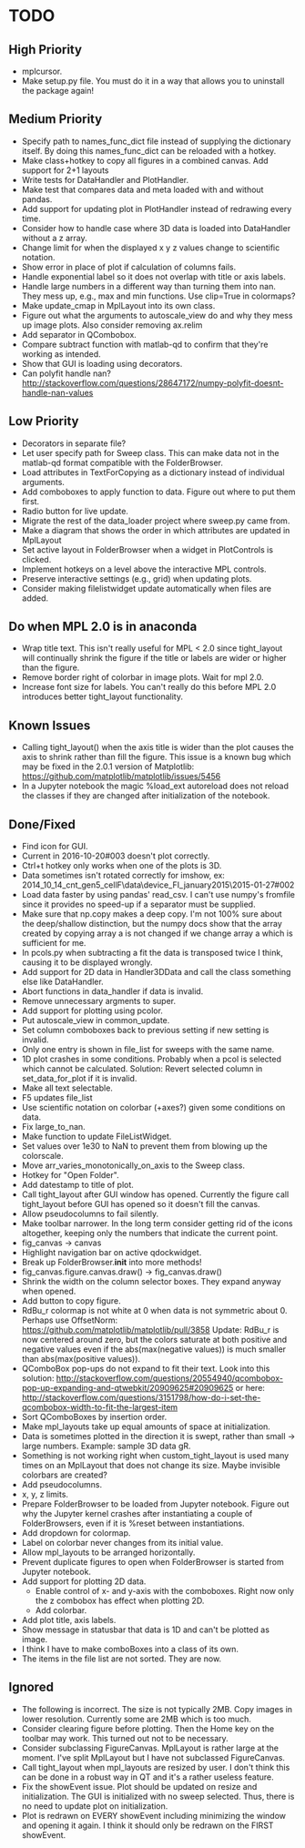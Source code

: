 TODO
====
High Priority
-------------
* mplcursor.
* Make setup.py file. You must do it in a way that allows you to uninstall the
  package again!


Medium Priority
---------------
* Specify path to names_func_dict file instead of supplying the dictionary
  itself. By doing this names_func_dict can be reloaded with a hotkey.
* Make class+hotkey to copy all figures in a combined canvas.
  Add support for 2+1 layouts
* Write tests for DataHandler and PlotHandler.
* Make test that compares data and meta loaded with and without pandas.
* Add support for updating plot in PlotHandler instead of redrawing every time.
* Consider how to handle case where 3D data is loaded into DataHandler without
  a z array.
* Change limit for when the displayed x y z values change to scientific
  notation.
* Show error in place of plot if calculation of columns fails.
* Handle exponential label so it does not overlap with title or axis labels.
* Handle large numbers in a different way than turning them into nan. They mess
  up, e.g., max and min functions. Use clip=True in colormaps?
* Make update_cmap in MplLayout into its own class.
* Figure out what the arguments to autoscale_view do and why they mess up
  image plots. Also consider removing ax.relim
* Add separator in QCombobox.
* Compare subtract function with matlab-qd to confirm that they're working as
  intended.
* Show that GUI is loading using decorators.
* Can polyfit handle nan? http://stackoverflow.com/questions/28647172/numpy-polyfit-doesnt-handle-nan-values


Low Priority
------------
* Decorators in separate file?
* Let user specify path for Sweep class. This can make data not in the
  matlab-qd format compatible with the FolderBrowser.
* Load attributes in TextForCopying as a dictionary instead of individual
  arguments.
* Add comboboxes to apply function to data. Figure out where to put them first.
* Radio button for live update.
* Migrate the rest of the data_loader project where sweep.py came from.
* Make a diagram that shows the order in which attributes are updated in
  MplLayout
* Set active layout in FolderBrowser when a widget in PlotControls is clicked.
* Implement hotkeys on a level above the interactive MPL controls.
* Preserve interactive settings (e.g., grid) when updating plots.
* Consider making filelistwidget update automatically when files are added.


Do when MPL 2.0 is in anaconda
------------------------------
* Wrap title text. This isn't really useful for MPL < 2.0 since tight_layout
  will continually shrink the figure if the title or labels are wider or higher
  than the figure.
* Remove border right of colorbar in image plots. Wait for mpl 2.0.
* Increase font size for labels. You can't really do this before MPL 2.0
  introduces better tight_layout functionality.


Known Issues
------------
* Calling tight_layout() when the axis title is wider than the plot causes the
  axis to shrink rather than fill the figure. This issue is a known bug which
  may be fixed in the 2.0.1 version of Matplotlib:
  https://github.com/matplotlib/matplotlib/issues/5456
* In a Jupyter notebook the magic %load_ext autoreload does not reload the
  classes if they are changed after initialization of the notebook.


Done/Fixed
----------
* Find icon for GUI.
* Current in 2016-10-20#003 doesn't plot correctly.
* Ctrl+t hotkey only works when one of the plots is 3D.
* Data sometimes isn't rotated correctly for imshow, ex:
  2014_10_14_cnt_gen5_cellF\data\device_FI_january2015\2015-01-27#002
* Load data faster by using pandas' read_csv. I can't use numpy's fromfile since
  it provides no speed-up if a separator must be supplied.
* Make sure that np.copy makes a deep copy.
  I'm not 100% sure about the deep/shallow distinction, but the numpy docs show
  that the array created by copying array a is not changed if we change array a
  which is sufficient for me.
* In pcols.py when subtracting a fit the data is transposed twice I think,
  causing it to be displayed wrongly.
* Add support for 2D data in Handler3DData and call the class something else
  like DataHandler.
* Abort functions in data_handler if data is invalid.
* Remove unnecessary argments to super.
* Add support for plotting using pcolor.
* Put autoscale_view in common_update.
* Set column comboboxes back to previous setting if new setting is invalid.
* Only one entry is shown in file_list for sweeps with the same name.
* 1D plot crashes in some conditions. Probably when a pcol is selected which
  cannot be calculated. Solution: Revert selected column in set_data_for_plot
  if it is invalid.
* Make all text selectable.
* F5 updates file_list
* Use scientific notation on colorbar (+axes?) given some conditions on data.
* Fix large_to_nan.
* Make function to update FileListWidget.
* Set values over 1e30 to NaN to prevent them from blowing up the colorscale.
* Move arr_varies_monotonically_on_axis to the Sweep class.
* Hotkey for "Open Folder".
* Add datestamp to title of plot.
* Call tight_layout after GUI window has opened. Currently the figure call
  tight_layout before GUI has opened so it doesn't fill the canvas.
* Allow pseudocolumns to fail silently.
* Make toolbar narrower. In the long term consider getting rid of the icons
  altogether, keeping only the numbers that indicate the current point.
* fig_canvas -> canvas
* Highlight navigation bar on active qdockwidget.
* Break up FolderBrowser.__init__ into more methods!
* fig_canvas.figure.canvas.draw() -> fig_canvas.draw()
* Shrink the width on the column selector boxes. They expand anyway when
  opened.
* Add button to copy figure.
* RdBu_r colormap is not white at 0 when data is not symmetric about 0. Perhaps
  use OffsetNorm: https://github.com/matplotlib/matplotlib/pull/3858
  Update: RdBu_r is now centered around zero, but the colors saturate at both
  positive and negative values even if the abs(max(negative values)) is much
  smaller than abs(max(positive values)).
* QComboBox pop-ups do not expand to fit their text. Look into this solution:
  http://stackoverflow.com/questions/20554940/qcombobox-pop-up-expanding-and-qtwebkit/20909625#20909625
  or here:
  http://stackoverflow.com/questions/3151798/how-do-i-set-the-qcombobox-width-to-fit-the-largest-item
* Sort QComboBoxes by insertion order.
* Make mpl_layouts take up equal amounts of space at initialization.
* Data is sometimes plotted in the direction it is swept, rather than small ->
  large numbers. Example: sample 3D data gR.
* Something is not working right when custom_tight_layout is used many times on
  an MplLayout that does not change its size. Maybe invisible colorbars are
  created?
* Add pseudocolumns.
* x, y, z limits.
* Prepare FolderBrowser to be loaded from Jupyter notebook. Figure out why the
  Jupyter kernel crashes after instantiating a couple of FolderBrowsers, even
  if it is %reset between instantiations.
* Add dropdown for colormap.
* Label on colorbar never changes from its initial value.
* Allow mpl_layouts to be arranged horizontally.
* Prevent duplicate figures to open when FolderBrowser is started from
  Jupyter notebook.
* Add support for plotting 2D data.
    * Enable control of x- and y-axis with the comboboxes. Right now only
      the z combobox has effect when plotting 2D.
    * Add colorbar.
* Add plot title, axis labels.
* Show message in statusbar that data is 1D and can't be plotted as image.
* I think I have to make comboBoxes into a class of its own.
* The items in the file list are not sorted. They are now.


Ignored
-------
* The following is incorrect. The size is not typically 2MB. Copy images in
  lower resolution. Currently some are 2MB which is too much.
* Consider clearing figure before plotting. Then the Home key on the toolbar
  may work. This turned out not to be necessary.
* Consider subclassing FigureCanvas. MplLayout is rather large at the moment.
  I've split MplLayout but I have not subclassed FigureCanvas.
* Call tight_layout when mpl_layouts are resized by user.
  I don't think this can be done in a robust way in QT and it's a rather
  useless feature.
* Fix the showEvent issue. Plot should be updated on resize and initialization.
  The GUI is initialized with no sweep selected. Thus, there is no need to
  update plot on initialization.
* Plot is redrawn on EVERY showEvent including minimizing the window and
  opening it again. I think it should only be redrawn on the FIRST showEvent.
